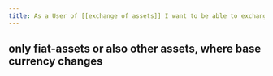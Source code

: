 ```yaml
---
title: As a User of [[exchange of assets]] I want to be able to exchange assets in different currencies
---
```


## only fiat-assets or also other assets, where base currency changes
